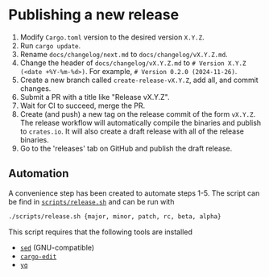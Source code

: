 # Publishing a new release

1. Modify `Cargo.toml` version to the desired version `X.Y.Z`.
2. Run `cargo update`.
3. Rename `docs/changelog/next.md` to `docs/changelog/vX.Y.Z.md`.
4. Change the header of `docs/changelog/vX.Y.Z.md` to `# Version X.Y.Z (<date +%Y-%m-%d>)`.
   For example, `# Version 0.2.0 (2024-11-26)`.
5. Create a new branch called `create-release-vX.Y.Z`, add all, and commit changes.
6. Submit a PR with a title like "Release vX.Y.Z".
7. Wait for CI to succeed, merge the PR.
8. Create (and push) a new tag on the release commit of the form `vX.Y.Z`.
   The release workflow will automatically compile the binaries and publish to `crates.io`.
   It will also create a draft release with all of the release binaries.
9. Go to the 'releases' tab on GitHub and publish the draft release.

## Automation

A convenience step has been created to automate steps 1-5.
The script can be find in [`scripts/release.sh`](scripts/release.sh) and can be run with
```sh
./scripts/release.sh {major, minor, patch, rc, beta, alpha}
```
This script requires that the following tools are installed

- [`sed`](https://www.gnu.org/software/sed/) (GNU-compatible)
- [`cargo-edit`](https://crates.io/crates/cargo-edit)
- [`yq`](https://mikefarah.gitbook.io/yq)
